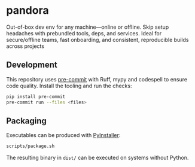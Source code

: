 # pandora

Out-of-box dev env for any machine—online or offline. Skip setup headaches with prebundled tools, deps, and services. Ideal for secure/offline teams, fast onboarding, and consistent, reproducible builds across projects

## Development

This repository uses [pre-commit](https://pre-commit.com) with Ruff, mypy and codespell to
ensure code quality. Install the tooling and run the checks:

```bash
pip install pre-commit
pre-commit run --files <files>
```

## Packaging

Executables can be produced with [PyInstaller](https://pyinstaller.org):

```bash
scripts/package.sh
```

The resulting binary in `dist/` can be executed on systems without Python.
